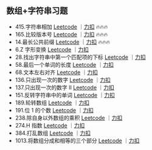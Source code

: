 ## 数组+字符串习题

- 415.字符串相加 [Leetcode](https://leetcode.com/problems/add-strings/description/) ｜[力扣](https://leetcode.cn/problems/add-strings/description/) 🔥🔥🔥
- 165.比较版本号 [Leetcode](https://leetcode.com/problems/compare-version-numbers/description/) ｜[力扣](https://leetcode.cn/problems/compare-version-numbers/description/) 🔥🔥🔥
- 14.最长公共前缀 [Leetcode](https://leetcode.com/problems/longest-common-prefix/description/) ｜[力扣](https://leetcode.cn/problems/longest-common-prefix/description/) 🔥🔥🔥
- 6.Z 字形变换 [Leetcode](https://leetcode.com/problems/zigzag-conversion/description/) ｜[力扣](https://leetcode.cn/problems/zigzag-conversion/description/)
- 28.找出字符串中第一个匹配项的下标 [Leetcode](https://leetcode.com/problems/find-the-index-of-the-first-occurrence-in-a-string/description/) ｜[力扣](https://leetcode.cn/problems/find-the-index-of-the-first-occurrence-in-a-string/description/)
- 58.最后一个单词的长度 [Leetcode](https://leetcode.com/problems/length-of-last-word/description/) ｜[力扣](https://leetcode.cn/problems/length-of-last-word/description/)
- 68.文本左右对齐 [Leetcode](https://leetcode.com/problems/text-justification/description/) ｜[力扣](https://leetcode.cn/problems/text-justification/description/)
- 136.只出现一次的数字 [Leetcode](https://leetcode.com/problems/single-number/description/) ｜[力扣](https://leetcode.cn/problems/single-number/description/)
- 137.只出现一次的数字 II [Leetcode](https://leetcode.com/problems/single-number-ii/description/) ｜[力扣](https://leetcode.cn/problems/single-number-ii/description/)
- 151.反转字符串中的单词 [Leetcode](https://leetcode.com/problems/reverse-words-in-a-string/description/) ｜[力扣](https://leetcode.cn/problems/reverse-words-in-a-string/description/)
- 189.轮转数组 [Leetcode](https://leetcode.com/problems/rotate-array/description/) ｜[力扣](https://leetcode.cn/problems/rotate-array/description/)
- 191.位 1 的个数 [Leetcode](https://leetcode.com/problems/number-of-1-bits/description/) ｜[力扣](https://leetcode.cn/problems/number-of-1-bits/description/)
- 238.除自身以外数组的乘积 [Leetcode](https://leetcode.com/problems/product-of-array-except-self/description/) ｜[力扣](https://leetcode.cn/problems/product-of-array-except-self/description/)
- 274.H 指数 [Leetcode](https://leetcode.com/problems/h-index/description/) ｜[力扣](https://leetcode.cn/problems/h-index/description/)
- 384.打乱数组 [Leetcode](https://leetcode.com/problems/shuffle-an-array/description/) ｜[力扣](https://leetcode.cn/problems/shuffle-an-array/description/)
- 1013.将数组分成和相等的三个部分 [Leetcode](https://leetcode.com/problems/partition-array-into-three-parts-with-equal-sum/description/) ｜[力扣](https://leetcode.cn/problems/partition-array-into-three-parts-with-equal-sum/description/)
